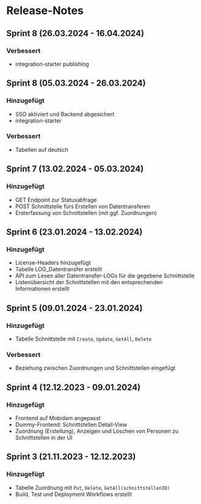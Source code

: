 # Release-Notes

## Sprint 8 (26.03.2024 - 16.04.2024)
### Verbessert
- integration-starter publishing

## Sprint 8 (05.03.2024 - 26.03.2024)
### Hinzugefügt
- SSO aktiviert und Backend abgesichert
- integration-starter

### Verbessert
- Tabellen auf deutsch

## Sprint 7 (13.02.2024 - 05.03.2024)
### Hinzugefügt
- GET Endpoint zur Statusabfrage
- POST Schnittstelle fürs Erstellen von Datentransferen
- Ersterfassung von Schnittstellen (mit ggf. Zuordnungen)

## Sprint 6 (23.01.2024 - 13.02.2024)
### Hinzugefügt
- License-Headers hinzugefügt
- Tabelle LOG_Datentransfer erstellt
- API zum Lesen aller Datentransfer-LOGs für die gegebene Schnittstelle
- Listenübersicht der Schnittstellen mit den entsprechenden Informationen erstellt

## Sprint 5 (09.01.2024 - 23.01.2024)
### Hinzugefügt
- Tabelle Schnittstelle mit `Create`, `Update`, `GetAll`, `Delete`

### Verbessert
- Beziehung zwischen Zuordnungen und Schnittstellen eingefügt

## Sprint 4 (12.12.2023 - 09.01.2024)
### Hinzugefügt
- Frontend auf Mobidam angepasst
- Dummy-Frontend: Schnittstellen Detail-View
- Zuordnung (Erstellung), Anzeigen und Löschen von Personen zu Schnittstellen in der UI

## Sprint 3 (21.11.2023 - 12.12.2023)
### Hinzugefügt
- Tabelle Zuordnung mit `Put`, `Delete`, `GetAll(schnittstellenID)`
- Build, Test und Deployment Workflows erstellt
